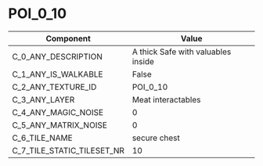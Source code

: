

# POI_0_10



| Component | Value | 
|  --  |  --  | 
| C_0_ANY_DESCRIPTION | A thick Safe with valuables inside | 
| C_1_ANY_IS_WALKABLE | False | 
| C_2_ANY_TEXTURE_ID | POI_0_10 | 
| C_3_ANY_LAYER | Meat interactables | 
| C_4_ANY_MAGIC_NOISE | 0 | 
| C_5_ANY_MATRIX_NOISE | 0 | 
| C_6_TILE_NAME | secure chest | 
| C_7_TILE_STATIC_TILESET_NR | 10 | 


